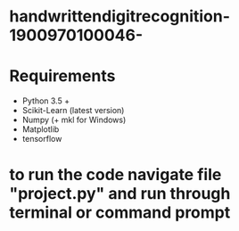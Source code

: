 # handwrittendigitrecognition-1900970100046-
# Requirements

* Python 3.5 +
* Scikit-Learn (latest version)
* Numpy (+ mkl for Windows)
* Matplotlib
* tensorflow

# to run the code navigate file "project.py" and run through terminal or command prompt

